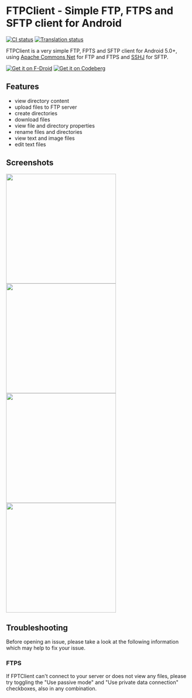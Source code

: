 # FTPClient - Simple FTP, FTPS and SFTP client for Android

[![CI status](https://ci.codeberg.org/api/badges/7694/status.svg)](https://ci.codeberg.org/repos/7694)
[![Translation status](https://translate.codeberg.org/widget/ftpclient/svg-badge.svg)](https://translate.codeberg.org/engage/ftpclient/)

FTPClient is a very simple FTP, FPTS and SFTP client for Android 5.0+,
using [Apache Commons Net](https://commons.apache.org/proper/commons-net/) for FTP and FTPS
and [SSHJ](https://github.com/hierynomus/sshj/) for SFTP.

[![Get it on F-Droid](https://codeberg.org/qwerty287/ftpclient/raw/branch/main/assets/f-droid.png)](https://f-droid.org/packages/de.qwerty287.ftpclient/)
[![Get it on Codeberg](https://codeberg.org/qwerty287/ftpclient/raw/branch/main/assets/codeberg.png)](https://codeberg.org/qwerty287/ftpclient/releases/latest)

## Features

* view directory content
* upload files to FTP server
* create directories
* download files
* view file and directory properties
* rename files and directories
* view text and image files
* edit text files

## Screenshots

<img src="https://codeberg.org/qwerty287/ftpclient/raw/branch/main/fastlane/metadata/android/en-US/images/phoneScreenshots/001.png" width="300">
<img src="https://codeberg.org/qwerty287/ftpclient/raw/branch/main/fastlane/metadata/android/en-US/images/phoneScreenshots/002.png" width="300">
<img src="https://codeberg.org/qwerty287/ftpclient/raw/branch/main/fastlane/metadata/android/en-US/images/phoneScreenshots/003.png" width="300">
<img src="https://codeberg.org/qwerty287/ftpclient/raw/branch/main/fastlane/metadata/android/en-US/images/phoneScreenshots/004.png" width="300">

## Troubleshooting

Before opening an issue, please take a look at the following information which may help to fix your issue.

### FTPS

If FPTClient can't connect to your server or does not view any files, please try toggling the "Use passive mode" and
"Use private data connection" checkboxes, also in any combination.
